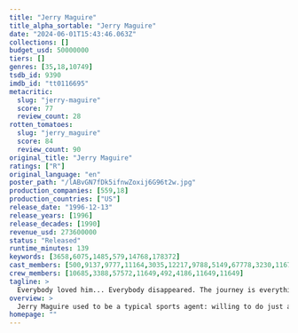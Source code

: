 ```yaml
---
title: "Jerry Maguire"
title_alpha_sortable: "Jerry Maguire"
date: "2024-06-01T15:43:46.063Z"
collections: []
budget_usd: 50000000
tiers: []
genres: [35,18,10749]
tsdb_id: 9390
imdb_id: "tt0116695"
metacritic:
  slug: "jerry-maguire"
  score: 77
  review_count: 28
rotten_tomatoes:
  slug: "jerry_maguire"
  score: 84
  review_count: 90
original_title: "Jerry Maguire"
ratings: ["R"]
original_language: "en"
poster_path: "/lABvGN7fDk5ifnwZoxij6G96t2w.jpg"
production_companies: [559,18]
production_countries: ["US"]
release_date: "1996-12-13"
release_years: [1996]
release_decades: [1990]
revenue_usd: 273600000
status: "Released"
runtime_minutes: 139
keywords: [3658,6075,1485,579,14768,178372]
cast_members: [500,9137,9777,11164,3035,12217,9788,5149,67778,3230,11676,61959,1076194,183716,113919,10825,18271,3272,7036,1276777,8346,140,29930,6108,80278,2222]
crew_members: [10685,3388,57572,11649,492,4186,11649,11649]
tagline: >
  Everybody loved him... Everybody disappeared. The journey is everything.
overview: >
  Jerry Maguire used to be a typical sports agent: willing to do just about anything he could to get the biggest possible contracts for his clients, plus a nice commission for himself. Then, one day, he suddenly has second thoughts about what he's really doing. When he voices these doubts, he ends up losing his job and all of his clients, save Rod Tidwell, an egomaniacal football player.
homepage: ""
---
```

